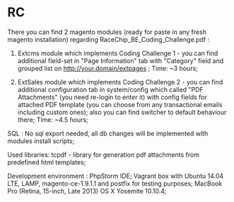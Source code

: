 # RC
There you can find 2 magento modules (ready for paste in any fresh magento installation) regarding RaceChip_BE_Coding_Challenge.pdf :

1) Extcms module which implements Coding Challenge 1 - you can find additional field-set in "Page Information" tab with "Category" field and grouped list on http://your.domain/extpages ;
Time: ~3 hours;

2) ExtSales module which implements Coding Challenge 2 -  you can find additional configuration tab in system/config which called "PDF Attachments" (you need re-login to enter it) with config fields for attached PDF template (you can choose from any transactional emails including custom ones);
also you can find switcher to default behaviour there; 
Time: ~4.5 hours;

SQL :
No sql export needed, all db changes will be implemented with modules install scripts;

Used libraries:
tcpdf - library for generation pdf attachments from predefined html templates;

Development environment : 
PhpStorm IDE;
Vagrant box with Ubuntu 14.04 LTE, LAMP, magento-ce-1.9.1.1 and postfix for testing purposes;
MacBook Pro (Retina, 15-inch, Late 2013) OS X Yosemite 10.10.4;
